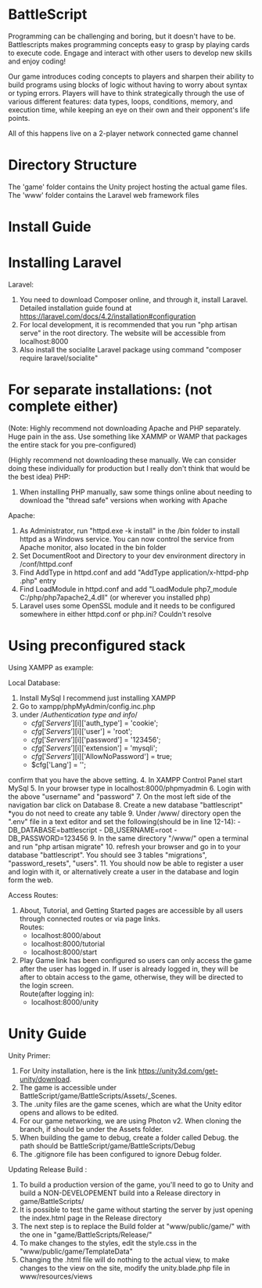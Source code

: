 # BattleScript

Programming can be challenging and boring, but it doesn't have to be. Battlescripts makes programming concepts easy to grasp by playing cards to execute code. Engage and interact with other users to develop new skills and enjoy coding!

Our game introduces coding concepts to players and sharpen their ability to build programs using blocks of logic without having to worry about syntax or typing errors. Players will have to think strategically through the use of various different features: data types, loops, conditions, memory, and execution time, while keeping an eye on their own and their opponent's life points.

All of this happens live on a 2-player network connected game channel

# Directory Structure

The 'game' folder contains the Unity project hosting the actual game files.
The 'www' folder contains the Laravel web framework files

# Install Guide

**Installing Laravel**
=================================================================================================================
Laravel:
1. You need to download Composer online, and through it, install Laravel. Detailed installation guide found at https://laravel.com/docs/4.2/installation#configuration
2. For local development, it is recommended that you run "php artisan serve" in the root directory.
The website will be accessible from localhost:8000
3. Also install the socialite Laravel package using command "composer require laravel/socialite"

**For separate installations: (not complete either)**
=================================================================================================================
(Note: Highly recommend not downloading Apache and PHP separately. Huge pain in the ass.
Use something like XAMMP or WAMP that packages the entire stack for you pre-configured)

(Highly recommend not downloading these manually.
We can consider doing these individually for production but I really don't think that would be the best idea)
PHP:
1. When installing PHP manually, saw some things online about
needing to download the "thread safe" versions when working with Apache

Apache:
1. As Administrator, run "httpd.exe -k install" in the /bin folder to install httpd as a Windows service. You can now control the service from Apache monitor, also located in the bin folder
2. Set DocumentRoot and Directory to your dev environment directory in /conf/httpd.conf
3. Find AddType in httpd.conf and add "AddType application/x-httpd-php .php" entry
4. Find LoadModule in httpd.conf and add "LoadModule php7_module C:/php/php7apache2_4.dll" (or wherever you installed php)
5. Laravel uses some OpenSSL module and it needs to be configured somewhere in either httpd.conf or php.ini? Couldn't resolve


**Using preconfigured stack**
=================================================================================================================
Using XAMPP as example:

Local Database:
1. Install MySql I recommend just installing XAMPP
2. Go to xampp/phpMyAdmin/config.inc.php
3. under /*Authentication type and info*/
	- $cfg['Servers'][$i]['auth_type'] = 'cookie';
	- $cfg['Servers'][$i]['user'] = 'root';
	- $cfg['Servers'][$i]['password'] = '123456';
	- $cfg['Servers'][$i]['extension'] = 'mysqli';
	- $cfg['Servers'][$i]['AllowNoPassword'] = true;
	- $cfg['Lang'] = '';

confirm that you have the above setting.
4. In XAMPP Control Panel start MySql
5. In your browser type in localhost:8000/phpmyadmin
6. Login with the above "username" and "password"
7. On the most left side of the navigation bar click on Database
8. Create a new database "battlescript" *you do not need to create any table
9. Under /www/ directory open the ".env" file in a text editor and set the following(should be in line 12-14):
	- DB_DATABASE=battlescript
	- DB_USERNAME=root
	- DB_PASSWORD=123456
9. In the same directory "/www/" open a terminal and run "php artisan migrate"
10. refresh your browser and go in to your database
	"battlescript". You should see 3 tables "migrations", "password_resets", "users".
11. You should now be able to register a user and login with it, or alternatively create a user in the database and login form the web.

Access Routes:
1. About, Tutorial, and Getting Started pages are accessible by all users through connected routes or via page links.  
Routes:
	- localhost:8000/about
	- localhost:8000/tutorial
	- localhost:8000/start
2. Play Game link has been configured so users can only access the game after the user has logged in. If user is already logged in, they will be after to obtain access to the game, otherwise, they will be directed to the login screen.  
Route(after logging in):
	- localhost:8000/unity

# Unity Guide

Unity Primer:
1. For Unity installation, here is the link https://unity3d.com/get-unity/download.
2. The game is accessible under BattleScript/game/BattleScripts/Assets/_Scenes.
3. The .unity files are the game scenes, which are what the Unity editor opens and allows to be edited.
4. For our game networking, we are using Photon v2. When cloning the branch, if should be under the Assets folder.
5. When building the game to debug, create a folder called Debug. the path should be BattleScript/game/BattleScripts/Debug
6. The .gitignore file has been configured to ignore Debug folder.

Updating Release Build :
1. To build a production version of the game, you'll need to go to Unity and build a NON-DEVELOPEMENT build into a Release directory in game/BattleScripts/
2. It is possible to test the game without starting the server by just opening the index.html page in the Release directory
3. The next step is to replace the Build folder at "www/public/game/" with the one in  "game/BattleScripts/Release/"
4. To make changes to the styles, edit the style.css in the "www/public/game/TemplateData"
5. Changing the .html file will do nothing to the actual view, to make changes to the view on the site, modify the unity.blade.php file in www/resources/views
